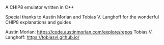 A CHIP8 emulator written in C++

Special thanks to Austin Morlan and Tobias V. Langhoff for the wonderful CHIP8 explanations and guides

Austin Morlan: https://code.austinmorlan.com/explore/repos
Tobias V. Langhoff: https://tobiasvl.github.io/

